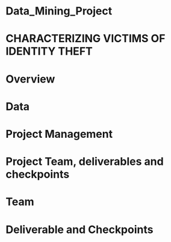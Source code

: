 # Data_Mining_Project

# CHARACTERIZING VICTIMS OF IDENTITY THEFT

# Overview

# Data

# Project Management

# Project Team, deliverables and checkpoints

# Team

# Deliverable and Checkpoints
